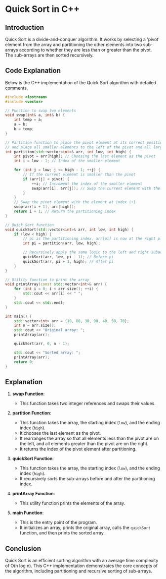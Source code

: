 
# Quick Sort in C++

## Introduction

Quick Sort is a divide-and-conquer algorithm. It works by selecting a 'pivot' element from the array and partitioning the other elements into two sub-arrays according to whether they are less than or greater than the pivot. The sub-arrays are then sorted recursively.

## Code Explanation

Below is the C++ implementation of the Quick Sort algorithm with detailed comments.

```cpp
#include <iostream>
#include <vector>

// Function to swap two elements
void swap(int& a, int& b) {
    int temp = a;
    a = b;
    b = temp;
}

// Partition function to place the pivot element at its correct position
// and place all smaller elements to the left of the pivot and all larger elements to the right
int partition(std::vector<int>& arr, int low, int high) {
    int pivot = arr[high]; // Choosing the last element as the pivot
    int i = low - 1; // Index of the smaller element

    for (int j = low; j <= high - 1; ++j) {
        // If the current element is smaller than the pivot
        if (arr[j] < pivot) {
            ++i; // Increment the index of the smaller element
            swap(arr[i], arr[j]); // Swap the current element with the element at index i
        }
    }
    // Swap the pivot element with the element at index i+1
    swap(arr[i + 1], arr[high]);
    return i + 1; // Return the partitioning index
}

// Quick Sort function
void quickSort(std::vector<int>& arr, int low, int high) {
    if (low < high) {
        // pi is the partitioning index, arr[pi] is now at the right place
        int pi = partition(arr, low, high);

        // Recursively apply the same logic to the left and right subarrays
        quickSort(arr, low, pi - 1); // Before pi
        quickSort(arr, pi + 1, high); // After pi
    }
}

// Utility function to print the array
void printArray(const std::vector<int>& arr) {
    for (int i = 0; i < arr.size(); ++i) {
        std::cout << arr[i] << " ";
    }
    std::cout << std::endl;
}

int main() {
    std::vector<int> arr = {10, 80, 30, 90, 40, 50, 70};
    int n = arr.size();
    std::cout << "Original array: ";
    printArray(arr);

    quickSort(arr, 0, n - 1);

    std::cout << "Sorted array: ";
    printArray(arr);
    return 0;
}
```

## Explanation

1. **swap Function**:
   - This function takes two integer references and swaps their values.

2. **partition Function**:
   - This function takes the array, the starting index (`low`), and the ending index (`high`).
   - It chooses the last element as the pivot.
   - It rearranges the array so that all elements less than the pivot are on the left, and all elements greater than the pivot are on the right.
   - It returns the index of the pivot element after partitioning.

3. **quickSort Function**:
   - This function takes the array, the starting index (`low`), and the ending index (`high`).
   - It recursively sorts the sub-arrays before and after the partitioning index.

4. **printArray Function**:
   - This utility function prints the elements of the array.

5. **main Function**:
   - This is the entry point of the program.
   - It initializes an array, prints the original array, calls the `quickSort` function, and then prints the sorted array.

## Conclusion

Quick Sort is an efficient sorting algorithm with an average time complexity of O(n log n). This C++ implementation demonstrates the core concepts of the algorithm, including partitioning and recursive sorting of sub-arrays.
